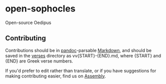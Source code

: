 open-sophocles
==============

Open-source Oedipus

## Contributing
Contributions should be in [pandoc](http://johnmacfarlane.net/pandoc/)-parsable [Markdown](http://daringfireball.net/projects/markdown/syntax),
and should be saved in the [verses](/verses) directory as vv{START}-{END}.md, where {START} and {END} are Greek verse numbers.

If you'd prefer to edit rather than translate, or if you have suggestions for making contributing easier, find us on [Assembly](https://assembly.com/open-sophocles).
